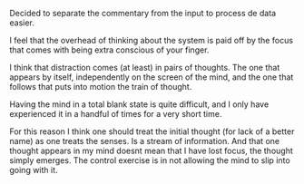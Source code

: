 Decided to separate the commentary from the input to process de data easier.

I feel that the overhead of thinking about the system is paid off by the focus that comes with being extra conscious of your finger.

I think that distraction comes (at least) in pairs of thoughts. The one that appears by itself, independently on the screen of the mind, and the one that follows that puts into motion the train of thought.

Having the mind in a total blank state is quite difficult, and I only have experienced it in a handful of times for a very short time. 

For this reason I think one should treat the initial thought (for lack of a better name) as one treats the senses. Is a stream of information. And that one thought appears in my mind doesnt mean that I have lost focus, the thought simply emerges. The control exercise is in not allowing the mind to slip into going with it. 